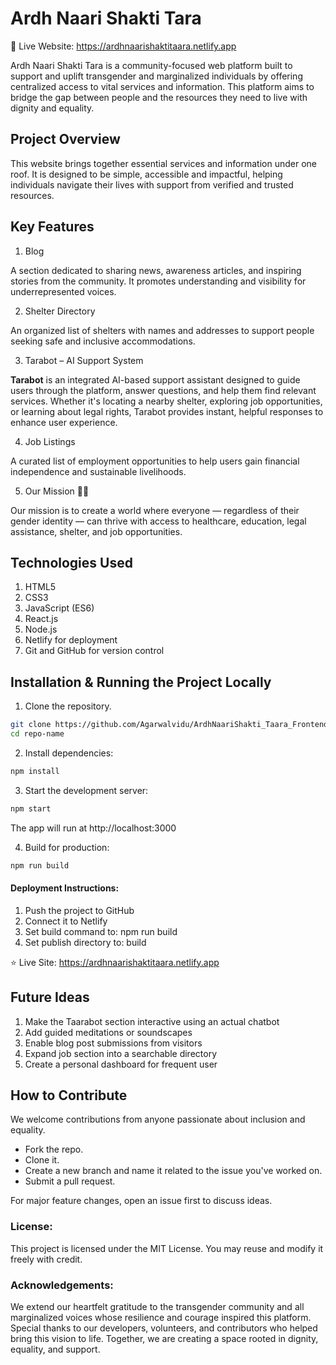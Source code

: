 # Ardh Naari Shakti Tara

🌈 Live Website: https://ardhnaarishaktitaara.netlify.app

Ardh Naari Shakti Tara is a community-focused web platform built to support and uplift transgender and marginalized individuals by offering centralized access to vital services and information. This platform aims to bridge the gap between people and the resources they need to live with dignity and equality.

## Project Overview
This website brings together essential services and information under one roof. It is designed to be simple, accessible and impactful, helping individuals navigate their lives with support from verified and trusted resources.

## Key Features

1. Blog

A section dedicated to sharing news, awareness articles, and inspiring stories from the community. It promotes understanding and visibility for underrepresented voices.

2. Shelter Directory

An organized list of shelters with names and addresses to support people seeking safe and inclusive accommodations.

3. Tarabot – AI Support System

**Tarabot** is an integrated AI-based support assistant designed to guide users through the platform, answer questions, and help them find relevant services. Whether it's locating a nearby shelter, exploring job opportunities, or learning about legal rights, Tarabot provides instant, helpful responses to enhance user experience.

4. Job Listings

A curated list of employment opportunities to help users gain financial independence and sustainable livelihoods.

5. Our Mission 🏳️‍⚧️

Our mission is to create a world where everyone — regardless of their gender identity — can thrive with access to healthcare, education, legal assistance, shelter, and job opportunities.


## Technologies Used

1. HTML5
2. CSS3
3. JavaScript (ES6)
4. React.js 
5. Node.js
6. Netlify for deployment
7. Git and GitHub for version control

## Installation & Running the Project Locally

1. Clone the repository.
```bash
git clone https://github.com/Agarwalvidu/ArdhNaariShakti_Taara_Frontend.git
cd repo-name
```

2. Install dependencies:
```bash
npm install
```

3. Start the development server:
```bash
npm start
```
The app will run at http://localhost:3000

4. Build for production:
```bash
npm run build
```

#### Deployment Instructions:
1. Push the project to GitHub
2. Connect it to Netlify
3. Set build command to: npm run build
4. Set publish directory to: build

⭐️ Live Site: https://ardhnaarishaktitaara.netlify.app

## Future Ideas
1. Make the Taarabot section interactive using an actual chatbot
2. Add guided meditations or soundscapes
3. Enable blog post submissions from visitors
4. Expand job section into a searchable directory
5. Create a personal dashboard for frequent user

## How to Contribute
We welcome contributions from anyone passionate about inclusion and equality.

- Fork the repo.
- Clone it. 
- Create a new branch and name it related to the issue you've worked on.
- Submit a pull request.

For major feature changes, open an issue first to discuss ideas.

### License:
This project is licensed under the MIT License. You may reuse and modify it freely with credit.

### Acknowledgements:
We extend our heartfelt gratitude to the transgender community and all marginalized voices whose resilience and courage inspired this platform. 
Special thanks to our developers, volunteers, and contributors who helped bring this vision to life. Together, we are creating a space rooted in dignity, equality, and support. 

